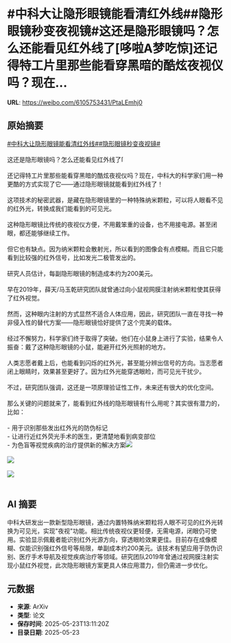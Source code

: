 # #中科大让隐形眼镜能看清红外线##隐形眼镜秒变夜视镜#这还是隐形眼镜吗？怎么还能看见红外线了[哆啦A梦吃惊]还记得特工片里那些能看穿黑暗的酷炫夜视仪吗？现在...

**URL**: https://weibo.com/6105753431/PtaLEmhj0

## 原始摘要

<a href="https://m.weibo.cn/search?containerid=231522type%3D1%26t%3D10%26q%3D%23%E4%B8%AD%E7%A7%91%E5%A4%A7%E8%AE%A9%E9%9A%90%E5%BD%A2%E7%9C%BC%E9%95%9C%E8%83%BD%E7%9C%8B%E6%B8%85%E7%BA%A2%E5%A4%96%E7%BA%BF%23&amp;extparam=%23%E4%B8%AD%E7%A7%91%E5%A4%A7%E8%AE%A9%E9%9A%90%E5%BD%A2%E7%9C%BC%E9%95%9C%E8%83%BD%E7%9C%8B%E6%B8%85%E7%BA%A2%E5%A4%96%E7%BA%BF%23" data-hide=""><span class="surl-text">#中科大让隐形眼镜能看清红外线#</span></a><a href="https://m.weibo.cn/search?containerid=231522type%3D1%26t%3D10%26q%3D%23%E9%9A%90%E5%BD%A2%E7%9C%BC%E9%95%9C%E7%A7%92%E5%8F%98%E5%A4%9C%E8%A7%86%E9%95%9C%23&amp;extparam=%23%E9%9A%90%E5%BD%A2%E7%9C%BC%E9%95%9C%E7%A7%92%E5%8F%98%E5%A4%9C%E8%A7%86%E9%95%9C%23" data-hide=""><span class="surl-text">#隐形眼镜秒变夜视镜#</span></a><br><br>这还是隐形眼镜吗？怎么还能看见红外线了<span class="url-icon"><img alt="[哆啦A梦吃惊]" src="https://h5.sinaimg.cn/m/emoticon/icon/doraemon/dr_01chijing-31d5542cca.png" style="width:1em; height:1em;" referrerpolicy="no-referrer"></span><br><br>还记得特工片里那些能看穿黑暗的酷炫夜视仪吗？现在，中科大的科学家们用一种更酷的方式实现了它——通过隐形眼镜就能看到红外线了！<br><br>这项技术的秘密武器，是藏在隐形眼镜里的一种特殊纳米颗粒，可以将人眼看不见的红外光，转换成我们能看到的可见光。<br><br>这种隐形眼镜比传统的夜视仪方便，不用戴笨重的设备，也不用接电源。甚至闭眼，都还能够继续工作。<br><br>但它也有缺点。因为纳米颗粒会散射光，所以看到的图像会有点模糊。而且它只能看到比较强的红外信号，比如发光二极管发出的。<br><br>研究人员估计，每副隐形眼镜的制造成本约为200美元。<br><br>早在2019年，薛天/马玉乾研究团队就曾通过向小鼠视网膜注射纳米颗粒使其获得了红外视觉。<br><br>然而，这种眼内注射的方式显然不适合人体应用，因此，研究团队一直在寻找一种非侵入性的替代方案——隐形眼镜恰好提供了这个完美的载体。<br><br>经过不懈努力，科学家们终于取得了突破。他们在小鼠身上进行了实验，结果令人振奋：戴了这种隐形眼镜的小鼠，能避开红外光照射的地方。<br><br>人类志愿者戴上后，也能看到闪烁的红外光，甚至能分辨出信号的方向。当志愿者闭上眼睛时，效果甚至更好了。因为红外光能穿透眼睑，而可见光干扰少。<br><br>不过，研究团队强调，这还是一项原理验证性工作，未来还有很大的优化空间。<br><br>那么关键的问题就来了，能看到红外线的隐形眼镜有什么用呢？其实很有潜力的，比如：<br><br>- 用于识别那些发出红外光的防伪标记<br>- 让进行近红外荧光手术的医生，更清楚地看到病变部位<br>- 为色盲等视觉疾病的治疗提供新的解决方案<img style="" src="https://tvax2.sinaimg.cn/large/006Fd7o3gy1i1plbiir76j30zk0fg78q.jpg" referrerpolicy="no-referrer"><br><br><img style="" src="https://tvax2.sinaimg.cn/large/006Fd7o3gy1i1plbkicpxj30z80ectdh.jpg" referrerpolicy="no-referrer"><br><br><img style="" src="https://tvax2.sinaimg.cn/large/006Fd7o3gy1i1plbmxvmyj30su0sv1a0.jpg" referrerpolicy="no-referrer"><br><br>

## AI 摘要

中科大研发出一款新型隐形眼镜，通过内置特殊纳米颗粒将人眼不可见的红外光转换为可见光，实现"夜视"功能。相比传统夜视仪更轻便，无需电源，闭眼仍可使用。实验显示佩戴者能识别红外光源方向，穿透眼睑效果更佳。目前存在成像模糊、仅能识别强红外信号等局限，单副成本约200美元。该技术有望应用于防伪识别、医疗手术导航及视觉疾病治疗等领域。研究团队2019年曾通过视网膜注射实现小鼠红外视觉，此次隐形眼镜方案更具人体应用潜力，但仍需进一步优化。

## 元数据

- **来源**: ArXiv
- **类型**: 论文
- **保存时间**: 2025-05-23T13:11:20Z
- **目录日期**: 2025-05-23

